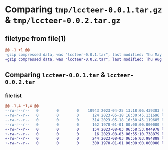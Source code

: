# Comparing `tmp/lccteer-0.0.1.tar.gz` & `tmp/lccteer-0.0.2.tar.gz`

## filetype from file(1)

```diff
@@ -1 +1 @@
-gzip compressed data, was "lccteer-0.0.1.tar", last modified: Thu May 18 16:30:48 2023, max compression
+gzip compressed data, was "lccteer-0.0.2.tar", last modified: Thu Aug  3 06:59:05 2023, max compression
```

## Comparing `lccteer-0.0.1.tar` & `lccteer-0.0.2.tar`

### file list

```diff
@@ -1,4 +1,4 @@
--rw-r--r--   0        0        0    10943 2023-04-25 13:18:06.439303 lccteer-0.0.1/LICENSE
--rw-r--r--   0        0        0      124 2023-05-18 16:30:45.131696 lccteer-0.0.1/lccteer.py
--rw-r--r--   0        0        0      314 2023-05-18 16:30:45.119685 lccteer-0.0.1/pyproject.toml
--rw-r--r--   0        0        0      162 1970-01-01 00:00:00.000000 lccteer-0.0.1/PKG-INFO
+-rw-r--r--   0        0        0      154 2023-08-03 06:58:53.044978 lccteer-0.0.2/README.md
+-rw-r--r--   0        0        0       16 2023-08-03 06:55:10.738879 lccteer-0.0.2/lccteer.py
+-rw-r--r--   0        0        0      244 2023-08-03 06:56:03.984889 lccteer-0.0.2/pyproject.toml
+-rw-r--r--   0        0        0      300 1970-01-01 00:00:00.000000 lccteer-0.0.2/PKG-INFO
```

